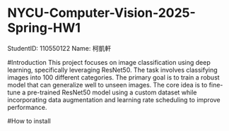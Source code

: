 # NYCU-Computer-Vision-2025-Spring-HW1
StudentID: 110550122
Name: 柯凱軒

#Introduction
This project focuses on image classification using deep learning, specifically leveraging ResNet50. The task involves classifying images into 100 different categories. The primary goal is to train a robust model that can generalize well to unseen images. The core idea is to fine-tune a pre-trained ResNet50 model using a custom dataset while incorporating data augmentation and learning rate scheduling to improve performance.

#How to install
